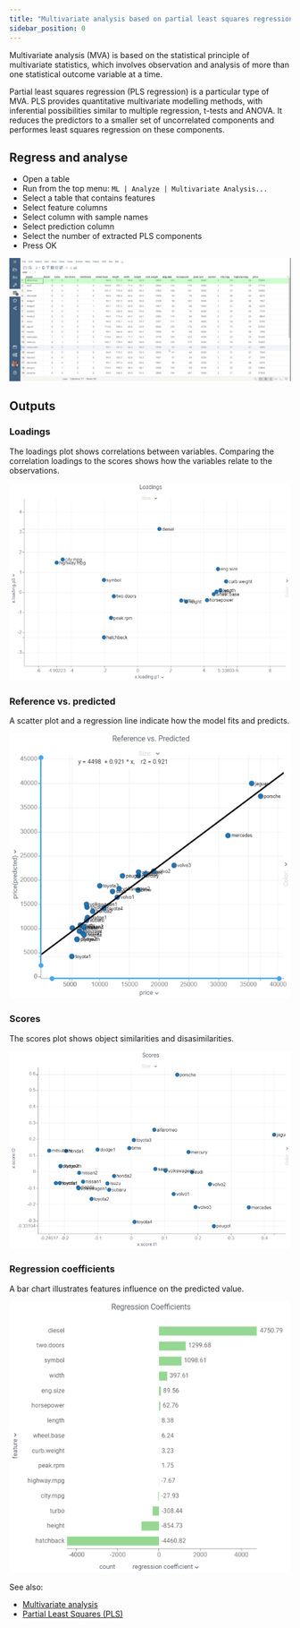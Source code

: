 ```yaml
---
title: "Multivariate analysis based on partial least squares regression"
sidebar_position: 0
---
```


Multivariate analysis (MVA) is based on the statistical principle of multivariate statistics, which involves observation
and analysis of more than one statistical outcome variable at a time.

Partial least squares regression (PLS regression) is a particular type of MVA. PLS provides quantitative multivariate modelling methods, with inferential possibilities similar to multiple regression, t-tests and ANOVA. It reduces the predictors to a smaller set of uncorrelated components and performes least squares regression on these components.

## Regress and analyse

* Open a table
* Run from the top menu: `ML | Analyze | Multivariate Analysis...`
* Select a table that contains features
* Select feature columns
* Select column with sample names
* Select prediction column
* Select the number of extracted PLS components
* Press OK

![add-to-workspace](pls.gif)

## Outputs

### Loadings

The loadings plot shows correlations between variables. Comparing the correlation loadings to the scores shows how the variables relate to the observations.

![loadings.png](loadings.png)

### Reference vs. predicted

A scatter plot and a regression line indicate how the model fits and predicts.

![reference-vs-predicted.png](reference-vs-predicted.png)

### Scores

The scores plot shows object similarities and disasimilarities.

![scores.png](scores.png)

### Regression coefficients

A bar chart illustrates features influence on the predicted value.

![regression-coefficients.png](regression-coefficients.png)

See also:

* [Multivariate analysis](https://en.wikipedia.org/wiki/Multivariate_analysis)
* [Partial Least Squares (PLS)](https://en.wikipedia.org/wiki/Partial_least_squares_regression)
